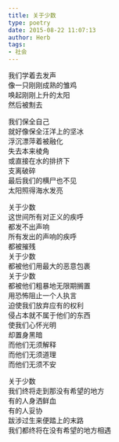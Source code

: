 ```yaml
---  
title: 关于少数  
type: poetry  
date: 2015-08-22 11:07:13  
author: Herb  
tags:
- 社会
---  
```

我们学着去发声  
像一只刚刚成熟的雏鸡  
唤起刚刚上升的太阳  
然后被劁去  

我们保全自己  
就好像保全汪洋上的坚冰  
浮沉漂萍着被融化  
失去本来棱角  
或直接在水的排挤下  
支离破碎  
最后我们的横尸也不见  
太阳照得海水发亮  

关于少数  
这世间所有对正义的疾呼  
都发不出声响  
所有发出的声响的疾呼  
都被摧残  
关于少数  
都被他们用最大的恶意包裹  
关于少数  
都被他们粗暴地无限期搁置  
用恐怖阻止一个人执言  
迫使我们放弃应有的权利  
侵占本就不属于他们的东西  
使我们心怀光明  
却置身黑暗  
而他们无须解释  
而他们无须道理  
而他们无须不安  

关于少数  
我们终将走到那没有希望的地方  
有的人身洒鲜血  
有的人妥协  
跋涉过生来便踏上的末路  
我们都终将在没有希望的地方相遇  
